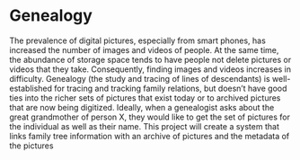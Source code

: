 # Genealogy
The prevalence of digital pictures, especially from smart phones, has increased the number of images and videos of people. At the same time, the abundance of storage space tends to have people not delete pictures or videos that they take. Consequently, finding images and videos increases in difficulty. Genealogy (the study and tracing of lines of descendants) is well-established for tracing and tracking family relations, but doesn’t have good ties into the richer sets of pictures that exist today or to archived pictures that are now being digitized. Ideally, when a genealogist asks about the great grandmother of person X, they would like to get the set of pictures for the individual as well as their name. This project will create a system that links family tree information with an archive of pictures and the metadata of the pictures
